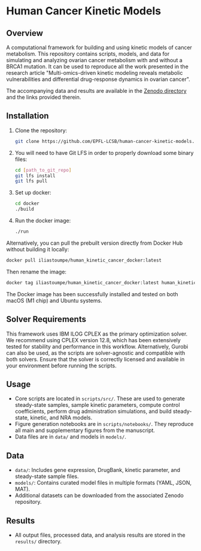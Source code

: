 # Human Cancer Kinetic Models

## Overview
A computational framework for building and using kinetic models of cancer metabolism. 
This repository contains scripts, models, and data for simulating and analyzing ovarian cancer metabolism with and without a BRCA1 mutation. It can be used to reproduce all the work presented in the research article "Multi-omics-driven kinetic modeling reveals metabolic vulnerabilities and differential drug-response dynamics in ovarian cancer".

The accompanying data and results are available in the [Zenodo directory](https://zenodo.org/records/17304777) and the links provided therein.

## Installation
1. Clone the repository:
	```sh
	git clone https://github.com/EPFL-LCSB/human-cancer-kinetic-models.git
	```
2. You will need to have Git LFS in order to properly download some binary files:
    ```sh
    cd [path_to_git_repo]
	git lfs install
    git lfs pull
	```
3. Set up docker:
	```sh
	cd docker
	./build
	```
3. Run the docker image:
    ```sh
	./run
	```

Alternatively, you can pull the prebuilt version directly from Docker Hub without building it locally:
```sh
docker pull iliastoumpe/human_kinetic_cancer_docker:latest
```

Then rename the image:
```sh
docker tag iliastoumpe/human_kinetic_cancer_docker:latest human_kinetic_cancer_docker
```

The Docker image has been successfully installed and tested on both macOS (M1 chip) and Ubuntu systems.

## Solver Requirements
This framework uses IBM ILOG CPLEX as the primary optimization solver.
We recommend using CPLEX version 12.8, which has been extensively tested for stability and performance in this workflow.
Alternatively, Gurobi can also be used, as the scripts are solver-agnostic and compatible with both solvers. Ensure that the solver is correctly licensed and available in your environment before running the scripts.

## Usage
- Core scripts are located in `scripts/src/`. These are used to generate steady-state samples, sample kinetic parameters, compute control coefficients, perform drug administration simulations, and build steady-state, kinetic, and NRA models.
- Figure generation notebooks are in `scripts/notebooks/`. They reproduce all main and supplementary figures from the manuscript.
- Data files are in `data/` and models in `models/`.

## Data
- `data/`: Includes gene expression, DrugBank, kinetic parameter, and steady-state sample files.
- `models/`: Contains curated model files in multiple formats (YAML, JSON, MAT).
- Additional datasets can be downloaded from the associated Zenodo repository.

## Results
- All output files, processed data, and analysis results are stored in the `results/` directory.
